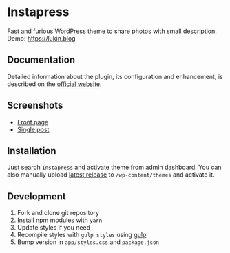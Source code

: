 # Instapress

Fast and furious WordPress theme to share photos with small description.
Demo: https://lukin.blog

## Documentation

Detailed information about the plugin, its configuration and enhancement, is described on the [official website](https://wpget.org/instapress/).

## Screenshots

- [Front page](https://user-images.githubusercontent.com/454185/80354306-992c4800-8887-11ea-8ac3-7e6c3a3e927f.png)
- [Single post](https://user-images.githubusercontent.com/454185/80354402-c0831500-8887-11ea-8ddd-f10dfd3a811b.png)

## Installation

Just search `Instapress` and activate theme from admin dashboard. You can also manually upload [latest release](https://downloads.wordpress.org/theme/instapress.zip) to `/wp-content/themes` and activate it. 

## Development

1. Fork and clone git repository
2. Install npm modules with `yarn`
3. Update styles if you need
4. Recompile styles with `gulp styles` using [gulp](https://gulpjs.com/docs/en/getting-started/quick-start)
5. Bump version in `app/styles.css` and `package.json`
